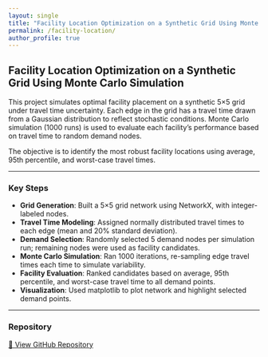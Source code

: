 ```yaml
---
layout: single
title: "Facility Location Optimization on a Synthetic Grid Using Monte Carlo Simulation"
permalink: /facility-location/
author_profile: true
---
```


## Facility Location Optimization on a Synthetic Grid Using Monte Carlo Simulation

This project simulates optimal facility placement on a synthetic 5×5 grid under travel time uncertainty. Each edge in the grid has a travel time drawn from a Gaussian distribution to reflect stochastic conditions. Monte Carlo simulation (1000 runs) is used to evaluate each facility’s performance based on travel time to random demand nodes.

The objective is to identify the most robust facility locations using average, 95th percentile, and worst-case travel times.

---

### Key Steps

- **Grid Generation**: Built a 5×5 grid network using NetworkX, with integer-labeled nodes.
- **Travel Time Modeling**: Assigned normally distributed travel times to each edge (mean and 20% standard deviation).
- **Demand Selection**: Randomly selected 5 demand nodes per simulation run; remaining nodes were used as facility candidates.
- **Monte Carlo Simulation**: Ran 1000 iterations, re-sampling edge travel times each time to simulate variability.
- **Facility Evaluation**: Ranked candidates based on average, 95th percentile, and worst-case travel time to all demand points.
- **Visualization**: Used matplotlib to plot network and highlight selected demand points.

---

### Repository

[🔗 View GitHub Repository](https://github.com/muhtashimshahrier/facility-location-montecarlo-grid)
